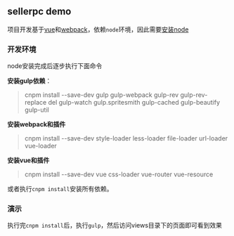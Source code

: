 ## sellerpc demo

项目开发基于[vue](http://vuejs.org.cn/)和[webpack](https://webpack.github.io/)，依赖`node`环境，因此需要[安装node](https://nodejs.org/en/)

### 开发环境

node安装完成后逐步执行下面命令

**安装gulp依赖**：

>cnpm install --save-dev gulp gulp-webpack gulp-rev gulp-rev-replace del gulp-watch gulp.spritesmith gulp-cached gulp-beautify gulp-util

**安装webpack和插件**

>cnpm install --save-dev style-loader less-loader file-loader url-loader vue-loader 

**安装vue和插件**

>cnpm install --save-dev vue css-loader vue-router vue-resource

或者执行`cnpm install`安装所有依赖。


### 演示

执行完`cnpm install`后，执行`gulp`，然后访问views目录下的页面即可看到效果
